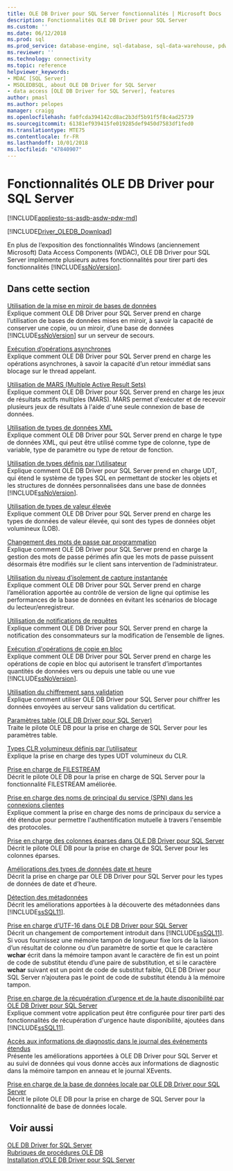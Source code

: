 ```yaml
---
title: OLE DB Driver pour SQL Server fonctionnalités | Microsoft Docs
description: Fonctionnalités OLE DB Driver pour SQL Server
ms.custom: ''
ms.date: 06/12/2018
ms.prod: sql
ms.prod_service: database-engine, sql-database, sql-data-warehouse, pdw
ms.reviewer: ''
ms.technology: connectivity
ms.topic: reference
helpviewer_keywords:
- MDAC [SQL Server]
- MSOLEDBSQL, about OLE DB Driver for SQL Server
- data access [OLE DB Driver for SQL Server], features
author: pmasl
ms.author: pelopes
manager: craigg
ms.openlocfilehash: fa0fcda394142cd8ac2b3df5b91f5f8c4ad25739
ms.sourcegitcommit: 61381ef939415fe019285def9450d7583df1fed0
ms.translationtype: MTE75
ms.contentlocale: fr-FR
ms.lasthandoff: 10/01/2018
ms.locfileid: "47840907"
---
```

# <a name="ole-db-driver-for-sql-server-features"></a>Fonctionnalités OLE DB Driver pour SQL Server
[!INCLUDE[appliesto-ss-asdb-asdw-pdw-md](../../../includes/appliesto-ss-asdb-asdw-pdw-md.md)]

[!INCLUDE[Driver_OLEDB_Download](../../../includes/driver_oledb_download.md)]

  En plus de l’exposition des fonctionnalités Windows (anciennement Microsoft) Data Access Components (WDAC), OLE DB Driver pour SQL Server implémente plusieurs autres fonctionnalités pour tirer parti des fonctionnalités [!INCLUDE[ssNoVersion](../../../includes/ssnoversion-md.md)].  
  
## <a name="in-this-section"></a>Dans cette section    
 [Utilisation de la mise en miroir de bases de données](../../oledb/features/using-database-mirroring.md)  
 Explique comment OLE DB Driver pour SQL Server prend en charge l’utilisation de bases de données mises en miroir, à savoir la capacité de conserver une copie, ou un miroir, d’une base de données [!INCLUDE[ssNoVersion](../../../includes/ssnoversion-md.md)] sur un serveur de secours.  
  
 [Exécution d’opérations asynchrones](../../oledb/features/performing-asynchronous-operations.md)  
 Explique comment OLE DB Driver pour SQL Server prend en charge les opérations asynchrones, à savoir la capacité d’un retour immédiat sans blocage sur le thread appelant.  
  
 [Utilisation de MARS &#40;Multiple Active Result Sets&#41;](../../oledb/features/using-multiple-active-result-sets-mars.md)  
 Explique comment OLE DB Driver pour SQL Server prend en charge les jeux de résultats actifs multiples (MARS). MARS permet d'exécuter et de recevoir plusieurs jeux de résultats à l'aide d'une seule connexion de base de données.  
  
 [Utilisation de types de données XML](../../oledb/features/using-xml-data-types.md)  
 Explique comment OLE DB Driver pour SQL Server prend en charge le type de données XML, qui peut être utilisé comme type de colonne, type de variable, type de paramètre ou type de retour de fonction.  
  
 [Utilisation de types définis par l’utilisateur](../../oledb/features/using-user-defined-types.md)  
 Explique comment OLE DB Driver pour SQL Server prend en charge UDT, qui étend le système de types SQL en permettant de stocker les objets et les structures de données personnalisées dans une base de données [!INCLUDE[ssNoVersion](../../../includes/ssnoversion-md.md)].  
  
 [Utilisation de types de valeur élevée](../../oledb/features/using-large-value-types.md)  
 Explique comment OLE DB Driver pour SQL Server prend en charge les types de données de valeur élevée, qui sont des types de données objet volumineux (LOB).  
  
 [Changement des mots de passe par programmation](../../oledb/features/changing-passwords-programmatically.md)  
 Explique comment OLE DB Driver pour SQL Server prend en charge la gestion des mots de passe périmés afin que les mots de passe puissent désormais être modifiés sur le client sans intervention de l’administrateur.  
  
 [Utilisation du niveau d’isolement de capture instantanée](../../oledb/features/working-with-snapshot-isolation.md)  
 Explique comment OLE DB Driver pour SQL Server prend en charge l’amélioration apportée au contrôle de version de ligne qui optimise les performances de la base de données en évitant les scénarios de blocage du lecteur/enregistreur.  
  
 [Utilisation de notifications de requêtes](../../oledb/features/working-with-query-notifications.md)  
 Explique comment OLE DB Driver pour SQL Server prend en charge la notification des consommateurs sur la modification de l’ensemble de lignes.  
  
 [Exécution d'opérations de copie en bloc](../../oledb/features/performing-bulk-copy-operations.md)  
 Explique comment OLE DB Driver pour SQL Server prend en charge les opérations de copie en bloc qui autorisent le transfert d’importantes quantités de données vers ou depuis une table ou une vue [!INCLUDE[ssNoVersion](../../../includes/ssnoversion-md.md)].  
  
 [Utilisation du chiffrement sans validation](../../oledb/features/using-encryption-without-validation.md)  
 Explique comment utiliser OLE DB Driver pour SQL Server pour chiffrer les données envoyées au serveur sans validation du certificat.  
  
 [Paramètres table &#40;OLE DB Driver pour SQL Server&#41;](../../oledb/features/table-valued-parameters-oledb-driver-for-sql-server.md)  
 Traite le pilote OLE DB pour la prise en charge de SQL Server pour les paramètres table.  
  
 [Types CLR volumineux définis par l’utilisateur](../../oledb/features/large-clr-user-defined-types.md)  
 Explique la prise en charge des types UDT volumineux du CLR.  
  
 [Prise en charge de FILESTREAM](../../oledb/features/filestream-support.md)  
 Décrit le pilote OLE DB pour la prise en charge de SQL Server pour la fonctionnalité FILESTREAM améliorée.  
  
 [Prise en charge des noms de principal du service &#40;SPN&#41; dans les connexions clientes](../../oledb/features/service-principal-name-spn-support-in-client-connections.md)  
 Explique comment la prise en charge des noms de principaux du service a été étendue pour permettre l'authentification mutuelle à travers l'ensemble des protocoles.  
  
 [Prise en charge des colonnes éparses dans OLE DB Driver pour SQL Server](../../oledb/features/sparse-columns-support-in-oledb-driver-for-sql-server.md)  
 Décrit le pilote OLE DB pour la prise en charge de SQL Server pour les colonnes éparses.  
  
 [Améliorations des types de données date et heure](../../oledb/features/date-and-time-improvements.md)  
 Décrit la prise en charge par OLE DB Driver pour SQL Server pour les types de données de date et d’heure.  
  
 [Détection des métadonnées](../../oledb/features/metadata-discovery.md)  
 Décrit les améliorations apportées à la découverte des métadonnées dans [!INCLUDE[ssSQL11](../../../includes/sssql11-md.md)].  
  
 [Prise en charge d’UTF-16 dans OLE DB Driver pour SQL Server](../../oledb/features/utf-16-support-in-oledb-driver-for-sql-server.md)  
 Décrit un changement de comportement introduit dans [!INCLUDE[ssSQL11](../../../includes/sssql11-md.md)]. Si vous fournissez une mémoire tampon de longueur fixe lors de la liaison d’un résultat de colonne ou d’un paramètre de sortie et que le caractère **wchar** écrit dans la mémoire tampon avant le caractère de fin est un point de code de substitut étendu d’une paire de substitution, et si le caractère **wchar** suivant est un point de code de substitut faible, OLE DB Driver pour SQL Server n’ajoutera pas le point de code de substitut étendu à la mémoire tampon.  
  
 [Prise en charge de la récupération d’urgence et de la haute disponibilité par OLE DB Driver pour SQL Server](../../oledb/features/oledb-driver-for-sql-server-support-for-high-availability-disaster-recovery.md)  
 Explique comment votre application peut être configurée pour tirer parti des fonctionnalités de récupération d'urgence haute disponibilité, ajoutées dans [!INCLUDE[ssSQL11](../../../includes/sssql11-md.md)].  
  
 [Accès aux informations de diagnostic dans le journal des événements étendus](../../oledb/features/accessing-diagnostic-information-in-the-extended-events-log.md)  
 Présente les améliorations apportées à OLE DB Driver pour SQL Server et au suivi de données qui vous donne accès aux informations de diagnostic dans la mémoire tampon en anneau et le journal XEvents.  
  
 [Prise en charge de la base de données locale par OLE DB Driver pour SQL Server](../../oledb/features/oledb-driver-for-sql-server-support-for-localdb.md)  
 Décrit le pilote OLE DB pour la prise en charge de SQL Server pour la fonctionnalité de base de données locale.  
  
## <a name="see-also"></a> Voir aussi  
 [OLE DB Driver for SQL Server](../../oledb/oledb-driver-for-sql-server.md)      
 [Rubriques de procédures OLE DB](../../oledb/ole-db-how-to/ole-db-how-to-topics.md)   
 [Installation d’OLE DB Driver pour SQL Server](../../oledb/applications/installing-oledb-driver-for-sql-server.md)  
  
  
